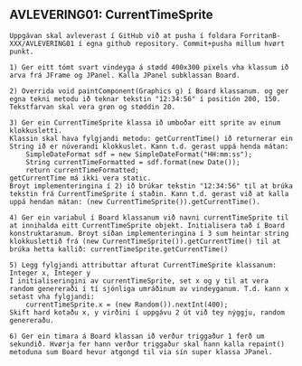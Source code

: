 ## AVLEVERING01: CurrentTimeSprite

    Uppgávan skal avleverast í GitHub við at pusha í foldara ForritanB-XXX/AVLEVERING01 í egna github repository. Commit+pusha millum hvørt punkt.

    1) Ger eitt tómt svart vindeyga á stødd 400x300 pixels vha klassum ið arva frá JFrame og JPanel. Kalla JPanel subklassan Board.

    2) Overrida void paintComponent(Graphics g) í Board klassanum. og ger egna tekni metodu ið teknar tekstin "12:34:56" í positión 200, 150. Tekstfarvan skal vera grøn og støddin 20.

    3) Ger ein CurrentTimeSprite klassa ið umboðar eitt sprite av einum klokkusletti.
    Klassin skal hava fylgjandi metodu: getCurrentTime() ið returnerar ein String ið er núverandi klokkuslet. Kann t.d. gerast uppá henda mátan: 
        SimpleDateFormat sdf = new SimpleDateFormat("HH:mm:ss");
        String currentTimeFormatted = sdf.format(new Date());
        return currentTimeFormatted;
    getCurrentTime má ikki vera static.
    Broyt implementeringina í 2) ið brúkar tekstin "12:34:56" til at brúka tekstin frá CurrentTimeSprite í staðin. Kann t.d. gerast við at kalla uppá hendan mátan: (new CurrentTimeSprite()).getCurrentTime().

    4) Ger ein variabul í Board klassanum við navni currentTimeSprite til at innihalda eitt CurrentTimeSprite objekt. Initialisera tað í Board konstruktaranum. Broyt síðan implementeringina í 3 sum heintar string klokkuslettið frá (new CurrentTimeSprite()).getCurrentTime() til at brúka hetta kallið: currentTimeSprite.getCurrentTime()

    5) Legg fylgjandi attributtar afturat CurrentTimeSprite klassanum: Integer x, Integer y
    Í initialiseringini av currentTimeSprite, set x og y til at vera random genereraði í tí sjónliga umráðinum av vindeyganum. T.d. kann x setast vha fylgjandi:
        currentTimeSprite.x = (new Random()).nextInt(400);
    Skift hard kotaðu x, y virðini í uppgávu 2 út við tey nýggju, random genereraðu.
    
    6) Ger ein timara á Board klassan ið verður triggaður 1 ferð um sekundið. Hvørja fer hann verður triggaður skal hann kalla repaint() metoduna sum Board hevur atgongd til via sín super klassa JPanel.
